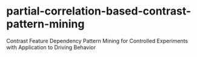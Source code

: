 # partial-correlation-based-contrast-pattern-mining
Contrast Feature Dependency Pattern Mining for Controlled Experiments with Application to Driving Behavior
